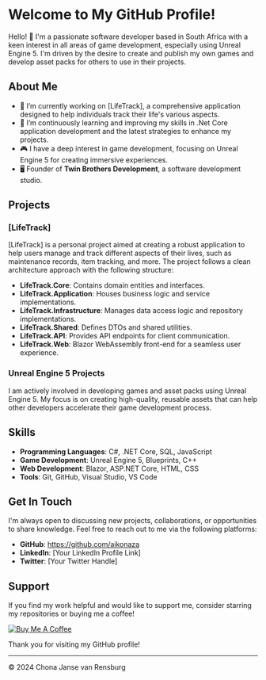 # Welcome to My GitHub Profile!

Hello! 👋 I'm a passionate software developer based in South Africa with a keen interest in all areas of game development, especially using Unreal Engine 5. I'm driven by the desire to create and publish my own games and develop asset packs for others to use in their projects. 

## About Me

- 🔭 I’m currently working on [LifeTrack], a comprehensive application designed to help individuals track their life's various aspects.
- 🌱 I’m continuously learning and improving my skills in .Net Core application development and the latest strategies to enhance my projects.
- 🎮 I have a deep interest in game development, focusing on Unreal Engine 5 for creating immersive experiences.
- 🖥️ Founder of **Twin Brothers Development**, a software development studio.

## Projects

### [LifeTrack]

[LifeTrack] is a personal project aimed at creating a robust application to help users manage and track different aspects of their lives, such as maintenance records, item tracking, and more. The project follows a clean architecture approach with the following structure:

- **LifeTrack.Core**: Contains domain entities and interfaces.
- **LifeTrack.Application**: Houses business logic and service implementations.
- **LifeTrack.Infrastructure**: Manages data access logic and repository implementations.
- **LifeTrack.Shared**: Defines DTOs and shared utilities.
- **LifeTrack.API**: Provides API endpoints for client communication.
- **LifeTrack.Web**: Blazor WebAssembly front-end for a seamless user experience.

### Unreal Engine 5 Projects

I am actively involved in developing games and asset packs using Unreal Engine 5. My focus is on creating high-quality, reusable assets that can help other developers accelerate their game development process.

## Skills

- **Programming Languages**: C#, .NET Core, SQL, JavaScript
- **Game Development**: Unreal Engine 5, Blueprints, C++
- **Web Development**: Blazor, ASP.NET Core, HTML, CSS
- **Tools**: Git, GitHub, Visual Studio, VS Code

## Get In Touch

I'm always open to discussing new projects, collaborations, or opportunities to share knowledge. Feel free to reach out to me via the following platforms:

- **GitHub**: https://github.com/aikonaza
- **LinkedIn**: [Your LinkedIn Profile Link]
- **Twitter**: [Your Twitter Handle]

## Support

If you find my work helpful and would like to support me, consider starring my repositories or buying me a coffee!

[![Buy Me A Coffee](https://www.buymeacoffee.com/assets/img/custom_images/orange_img.png)](https://www.buymeacoffee.com/yourprofile)

Thank you for visiting my GitHub profile!

---
© 2024 Chona Janse van Rensburg


<!---
AikonaZA/AikonaZA is a ✨ special ✨ repository because its `README.md` (this file) appears on your GitHub profile.
You can click the Preview link to take a look at your changes.
--->
